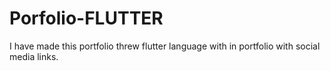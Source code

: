 # Porfolio-FLUTTER
I have made this portfolio threw flutter language with in portfolio with social media links.
